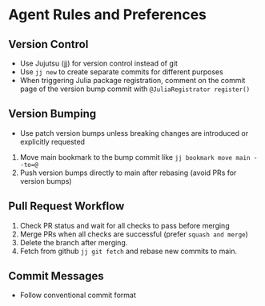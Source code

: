 # Agent Rules and Preferences

## Version Control
- Use Jujutsu (jj) for version control instead of git
- Use `jj new` to create separate commits for different purposes
- When triggering Julia package registration, comment on the commit page of the version bump commit with `@JuliaRegistrator register()`

## Version Bumping
- Use patch version bumps unless breaking changes are introduced or explicitly requested
1. Move main bookmark to the bump commit like `jj bookmark move main --to=@`
2. Push version bumps directly to main after rebasing (avoid PRs for version bumps)

## Pull Request Workflow
1. Check PR status and wait for all checks to pass before merging
2. Merge PRs when all checks are successful (prefer `squash and merge`)
3. Delete the branch after merging.
4. Fetch from github `jj git fetch` and rebase new commits to main.

## Commit Messages
- Follow conventional commit format
